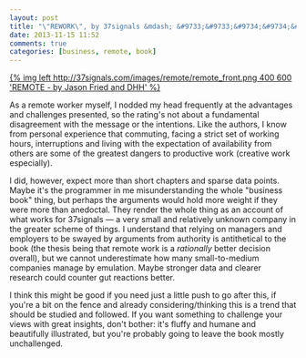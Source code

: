 ```yaml
---
layout: post
title: "\"REWORK\", by 37signals &mdash; &#9733;&#9733;&#9734;&#9734;&#9734;"
date: 2013-11-15 11:52
comments: true
categories: [business, remote, book]
---
```


<a href="http://37signals.com/remote/">
{% img left http://37signals.com/images/remote/remote_front.png 400 600 'REMOTE - by Jason Fried and DHH' %}
</a>

As a remote worker myself, I nodded my head frequently at the advantages and challenges presented, so the rating's not about a fundamental disagreement with the message or the intentions. Like the authors, I know from personal experience that commuting, facing a strict set of working hours, interruptions and living with the expectation of availability from others are some of the greatest dangers to productive work (creative work especially).

I did, however, expect more than short chapters and sparse data points. Maybe it's the programmer in me misunderstanding the whole "business book" thing, but perhaps the arguments would hold more weight if they were more than anedoctal. They render the whole thing as an account of what works for 37signals &mdash; a very small and relatively unknown company in the greater scheme of things. I understand that relying on managers and employers to be swayed by arguments from authority is antithetical to the book (the thesis being that remote work is a *rationally* better decision overall), but we cannot underestimate how many small-to-medium companies manage by emulation. Maybe stronger data and clearer research could counter gut reactions better.

I think this might be good if you need just a little push to go after this, if you're a bit on the fence and already considering/thinking this is a trend that should be studied and followed. If you want something to challenge your views with great insights, don't bother: it's fluffy and humane and beautifully illustrated, but you're probably going to leave the book mostly unchallenged.
